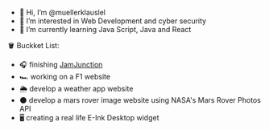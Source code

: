 - 👋 Hi, I’m @muellerklauslel
- 👀 I’m interested in Web Development and cyber security
- 🌱 I’m currently learning Java Script, Java and React


🪣 Buckket List: 
- 🎧 finishing [JamJunction](jamjunction.web.app)
- 🏎️ working on a F1 website 
- 🌦️ develop a weather app website
- 🌑 develop a mars rover image website using NASA's Mars Rover Photos API
- 🖥️ creating a real life E-Ink Desktop widget

